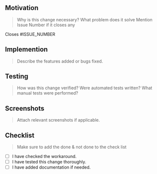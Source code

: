 <!--
⚠️ Please fill out the entire template. Failing to do so will result in automatic closure.
📺 Video reference: link_to_brad_video.
-->

## Motivation
> Why is this change necessary? What problem does it solve
> Mention Issue Number if it closes any

Closes #ISSUE_NUMBER

## Implemention
> Describe the features added or bugs fixed.

## Testing
> How was this change verified? Were automated tests written? 
> What manual tests were performed?

## Screenshots
> Attach relevant screenshots if applicable.

## Checklist
> Make sure to add the done & not done to the check list

- [ ] I have checked the workaround.
- [ ] I have tested this change thoroughly.
- [ ] I have added documentation if needed.
